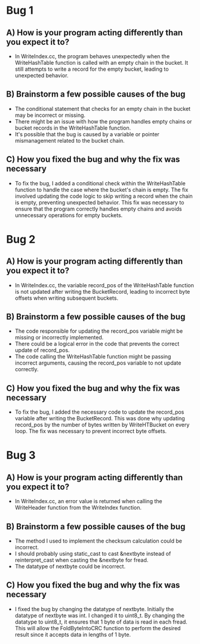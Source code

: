 # Bug 1

## A) How is your program acting differently than you expect it to?
- In WriteIndex.cc, the program behaves unexpectedly when the WriteHashTable function is called with an empty chain in the bucket. It still attempts to write a record for the empty bucket, leading to unexpected behavior.

## B) Brainstorm a few possible causes of the bug
- The conditional statement that checks for an empty chain in the bucket may be incorrect or missing.
- There might be an issue with how the program handles empty chains or bucket records in the WriteHashTable function.
- It's possible that the bug is caused by a variable or pointer mismanagement related to the bucket chain.

## C) How you fixed the bug and why the fix was necessary
- To fix the bug, I added a conditional check within the WriteHashTable function to handle the case where the bucket's chain is empty. The fix involved updating the code logic to skip writing a record when the chain is empty, preventing unexpected behavior. This fix was necessary to ensure that the program correctly handles empty chains and avoids unnecessary operations for empty buckets.


# Bug 2

## A) How is your program acting differently than you expect it to?
- In WriteIndex.cc, the variable record_pos of the WriteHashTable function is not updated after writing the BucketRecord, leading to incorrect byte offsets when writing subsequent buckets.

## B) Brainstorm a few possible causes of the bug
- The code responsible for updating the record_pos variable might be missing or incorrectly implemented.
- There could be a logical error in the code that prevents the correct update of record_pos.
- The code calling the WriteHashTable function might be passing incorrect arguments, causing the record_pos variable to not update correctly.

## C) How you fixed the bug and why the fix was necessary
- To fix the bug, I added the necessary code to update the record_pos variable after writing the BucketRecord. This was done why updating record_pos by the number of bytes written by WriteHTBucket on every loop. The fix was necessary to prevent incorrect byte offsets.


# Bug 3

## A) How is your program acting differently than you expect it to?
- In WriteIndex.cc, an error value is returned when calling the WriteHeader function from the WriteIndex function.

## B) Brainstorm a few possible causes of the bug
- The method I used to implement the checksum calculation could be incorrect.
- I should probably using static_cast to cast &nextbyte instead of reinterpret_cast when casting the &nextbyte for fread.
- The datatype of nextbyte could be incorrect.

## C) How you fixed the bug and why the fix was necessary
- I fixed the bug by changing the datatype of nextbyte. Initially the datatype of nextbyte was int. I changed it to uint8_t. By changing the datatype to uint8_t, it ensures that 1 byte of data is read in each fread. This will allow the FoldByteIntoCRC function to perform the desired result since it accepts data in lengths of 1 byte.
